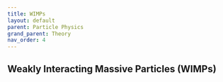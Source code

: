 ```yaml
---
title: WIMPs
layout: default
parent: Particle Physics
grand_parent: Theory
nav_order: 4
---
```


## Weakly Interacting Massive Particles (WIMPs)
